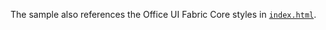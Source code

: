 The sample also references the Office UI Fabric Core styles in [`index.html`](./public/index.html).
